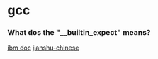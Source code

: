 # gcc


### What dos the "__builtin_expect" means?
[ibm doc](https://www.ibm.com/docs/ko/zos/2.3.0?topic=performance-builtin-expect)
[jianshu-chinese](https://www.jianshu.com/p/2684613a300f)
